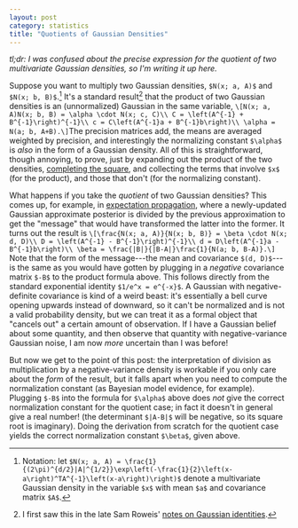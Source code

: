 ```yaml
---
layout: post
category: statistics
title: "Quotients of Gaussian Densities"
---
```


*tl;dr: I was confused about the precise expression for
  the quotient of two multivariate Gaussian densities, so I'm writing
 it up here.*

Suppose you want to multiply two Gaussian densities, `$N(x; a,
A)$` and `$N(x; b, B)$`.[^1] It's a
standard result[^2] that the product of two Gaussian densities is
an (unnormalized) Gaussian in the same variable,
`\[N(x; a, A)N(x; b, B) = \alpha \cdot N(x; c, C)\\
C = \left(A^{-1} + B^{-1}\right)^{-1}\\
c = C\left(A^{-1}a + B^{-1}b\right)\\
\alpha = N(a; b, A+B).\]`The precision matrices add, the means are averaged weighted
by precision, and interestingly the normalizing constant `$\alpha$` is *also* in
the form of a Gaussian density. All of this is straightforward, though annoying, to prove, just by
expanding out the product of the two densities,
[completing the square](https://learnbayes.org/index.php?option=com_content&view=article&id=77:completesquare&catid=83&Itemid=479&showall=&limitstart=1),
and collecting the terms that involve `$x$` (for the product), and those
that don't (for the normalizing constant). 

What happens if you take the *quotient* of two Gaussian densities?
This comes up, for example, in
[expectation propagation](http://research.microsoft.com/en-us/um/people/minka/papers/ep/roadmap.html),
where a newly-updated Gaussian approximate posterior is divided by the previous approximation
to get the "message" that would have transformed the latter into the former. It turns out the result is
`\[\frac{N(x; a, A)}{N(x; b, B)} = \beta \cdot N(x; d, D)\\ D = \left(A^{-1} - B^{-1}\right)^{-1}\\ d = D\left(A^{-1}a - B^{-1}b\right)\\ \beta = \frac{|B|}{|B-A|}\frac{1}{N(a; b, B-A)}.\]`
Note that the form of the message---the mean and covariance
`$(d, D)$`---is the same as you would have gotten by plugging in a
*negative* covariance matrix `$-B$` to the product formula above. This
follows directly from the standard exponential identity `$1/e^x = e^{-x}$`. A
Gaussian with negative-definite covariance is kind of a weird
beast: it's essentially a bell curve opening upwards instead of
downward, so it can't be normalized and is not a valid probability density, but
we can treat it as a formal object that "cancels out" a certain amount
of observation. If I have a Gaussian belief about some quantity, and
then observe that quantity with negative-variance Gaussian noise, I am
now *more* uncertain than I was before!

But now we get to the point of this post: the interpretation of
division as multiplication by a negative-variance density is workable
if you only care about the *form* of the result, but it falls apart
when you need to compute the normalization constant (as Bayesian
model evidence, for example). Plugging `$-B$` into the
formula for `$\alpha$` above does *not* give the correct normalization
constant for the quotient case; in fact it doesn't in general give a real
number! (the determinant `$|A-B|$` will be negative, so its square root
is imaginary). Doing the derivation from scratch for the quotient case
yields the correct normalization constant `$\beta$`, given above.

[^1]: Notation: let `$N(x; a, A) = \frac{1}{(2\pi)^{d/2}|A|^{1/2}}\exp\left(-\frac{1}{2}\left(x-a\right)^TA^{-1}\left(x-a\right)\right)$`
denote a multivariate Gaussian density in the variable `$x$` with mean `$a$` and covariance matrix `$A$`.
[^2]: I first saw this in the late Sam Roweis' [notes on Gaussian identities](http://www.cs.nyu.edu/~roweis/notes/gaussid.pdf).
